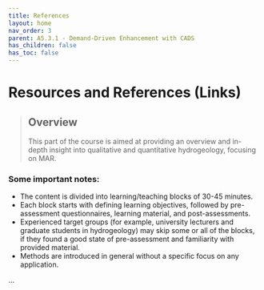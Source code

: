```yaml
---
title: References
layout: home
nav_order: 3
parent: A5.3.1 - Demand-Driven Enhancement with CADS
has_children: false
has_toc: false
---
```


<script
  src="https://cdn.mathjax.org/mathjax/latest/MathJax.js?config=TeX-AMS-MML_HTMLorMML"
  type="text/javascript">
</script>

# Resources and References (Links)


> ## Overview
>
> This part of the course is aimed at providing an overview and in-depth insight into qualitative and quantitative hydrogeology, focusing on MAR.

### Some important notes:

- The content is divided into learning/teaching blocks of 30-45 minutes.
- Each block starts with defining learning objectives, followed by pre-assessment questionnaires, learning material, and post-assessments.
- Experienced target groups (for example, university lecturers and graduate students in hydrogeology) may skip some or all of the blocks, if they found a good state of pre-assessment and familiarity with provided material.
- Methods are introduced in general without a specific focus on any application.

...
